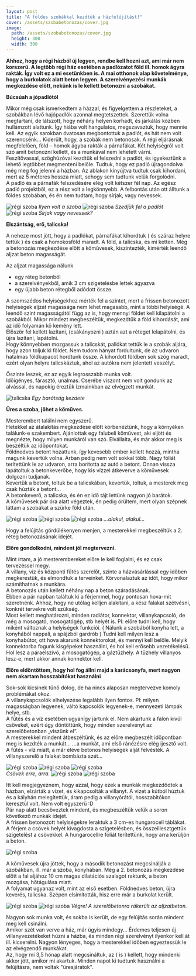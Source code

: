 ```yaml
---
layout: post
title: "A földes szobákkal kezdtük a házfelújítást!"
cover: /assets/szobabetonozas/cover.jpg
image:
  path: /assets/szobabetonozas/cover.jpg
  height: 300
  width: 300
---
```



**Ahhoz, hogy a régi házból új legyen, rendbe kell hozni azt, ami már nem korszerű. A legtöbb régi ház esetében a padlózatot föld ill. homok ágyra rakták. Így volt ez a mi esetünkben is. A mai otthonok alap követelménye, hogy a burkolatok alatt beton legyen. A szerelvényezési munkák megkezdése előtt, nekünk is le kellett betonozni a szobákat.**

**Búcsúah a jópadlótól**  

Mikor még csak ismerkedtem a házzal, és figyelgettem a részleteket, a szobákban lévő hajópadlók azonnal megtetszettek. Szerettük volna megtartani, de látszott, hogy néhány helyen korhadt, és járkálás közben hullámzott alattunk. Így hiába volt hangulatos, megszavaztuk, hogy mennie kell. Az egyik sarokban óvatosan megbontottuk a padlót, és hát nem volt szerencsénk… Kiderült, hogy, a szobák nem betonosak. A régi eljárásnak megfelelően, föld – homok ágyba rakták a párnafákat. Két helyiségről volt szó amit betonozni kellett, és a munkával nem lehetett várni.  
Feszítővassal, szöghúzóval kezdtük el felszedni a padlót, és igyekeztünk a lehető legtöbbet megmenteni belőle. Tudtuk, hogy ez padló újragondolva még meg fog jelenni a házban. Az ablakon kinyújtva tudtuk csak kihordani, mert az 5 méteres hossza miatt, sehogy sem tudtunk velük forgolódni.  
A padló és a párnafák felszedésére elég volt kétszer fél nap. Az egész padló projektből, ez a rész volt a legkönnyebb. 
A felbontás után ott álltunk a földes szobában, és én nem tudtam, hogy sírjak, vagy nevessek. 

![régi szoba](/assets/szobabetonozas/1.jpg) 
_Ilyen volt a szoba_
![régi szoba](/assets/szobabetonozas/2.jpg)
_Szedjük fel a padlót_
![régi szoba](/assets/szobabetonozas/3.jpg)
_Sírjak vagy nevessek?_





**Elszántság, erő, talicska!**

A neheze most jött, hogy a padlókat, párnafákat kihordtuk ( és száraz helyre tettük ) és csak a homokosföld maradt.
A föld, a talicska, és mi ketten.
Még a betonozás megkezdése előtt a kőművesek, kiszintezték, kimérték leendő aljzat beton magasságát. 

Az aljzat magassága nálunk

*	egy réteg betonból
* a szerelvényekből, amik 3 cm szigetelésbe lettek ágyazva
*	egy újabb beton rétegből adódott össze. 

A szomszédos helyiségekhez mérték fel a szintet, mert a frissen betonozott helyiségek aljzat magassága nem lehet magasabb, mint a többi helyiségé. A leendő szint magasságától függ az is, hogy mennyi földet kell kilapátolni a szobákból. Mikor mindezt megbeszéltük, megkezdtük a föld kihordását, ami az idő folyamán kő kemény lett.  
Először fel kellett lazítani, (csákányozni ) aztán azt a réteget lelapátolni, és újra lazítani, lapátolni.  
Hogy könnyebben mozgassuk a talicskát, pallókat tettük le a szobák aljára, hogy azon toljuk ki földet. Nem tudom hányat fordultunk, de az udvaron hatalmas földkupacot hordtunk össze. A kihordott földben sok szög maradt, ezért olyan helyre talicskáztuk, ahol az autókra nem jelentett veszélyt.  

Őszinte leszek, ez az egyik legrosszabb munka volt.  
Időigényes, fárasztó, unalmas. Cserébe viszont nem volt gondunk az alvással, és napokig éreztük izmainkban az elvégzett munkát.

![talicska](/assets/szobabetonozas/4.jpg)
_Egy barátság kezdete_


**Üres a szoba, jöhet a kőműves.**

Mesterembert találni nem egyszerű.  
Hetekkel az átalakítás megkezdése előtt körbenéztünk, hogy a környéken találunk-e szakembert. Ajánlottak egy falubeli kőművest, aki eljött és megnézte, hogy milyen munkáról van szó. Elvállalta, és már akkor meg is beszéltük az időpontokat.  
Földnedves betont hozattunk, így kevesebb ember kellett hozzá, mintha magunk kevertük volna. Árban pedig nem volt sokkal több. Nagy fóliát terítettünk le az udvaron, arra borította az autó a betont. Onnan vissza lapátoltuk a betonkeverőbe, hogy kis vízzel átkeverve a kőművesek dolgozni tudjanak.  
Kevertük a betont, toltuk be a talicskában, kevertük, toltuk, a mesterek meg csak húzták a betont…  
A betonkeverő, a talicska, és én ez idő tájt lettünk nagyon jó barátok.  
A kőművesek pár óra alatt végeztek, én pedig örültem, mert olyan szépnek láttam a szobákat a szürke föld után. 

![régi szoba](/assets/szobabetonozas/5.jpg)
![régi szoba](/assets/szobabetonozas/6.jpg)
![régi szoba](/assets/szobabetonozas/7.jpg)
_...alakul, alakul..._

Hogy a felújítás gördülékenyen menjen, a mesterekkel megbeszéltük a 2. réteg betonozásának idejét.

**Előre gondolkodni, mindent jól megtervezni.**

Mint írtam, a jó mesterembereket előre le kell foglalni, és ez csak tervezéssel megy.  
A villany, víz és központi fűtés szerelőt, szinte a házvásárlással egy időben megkerestük, és elmondtuk a terveinket. Körvonalaztuk az időt, hogy mikor számíthatnak a munkára.  
A betonozás után kellett néhány nap a beton száradásának.  
Ebben a pár napban találtuk ki a férjemmel, hogy pontosan hova-mit szeretnénk.  Ahhoz, hogy ne utólag kelljen alakítani, a kész falakat szétvésni, konkrét tervekre volt szükség.  
Most kellett meghatározni, minden radiátor, konnektor, villanykapcsoló, de még a mosogató, mosogatógép, stb helyét is. Pl: előre tudni kell, hogy miként változnak a helyiségek funkciói. ( Nálunk a szobából konyha lett, a konyhából nappali, a spájzból gardrób ) Tudni kell milyen lesz a konyhabútor, ott hova akarunk konnektorokat, és mennyi kell belőle. Melyik konnektorba fogunk kisgépeket használni, és hol kell erősebb vezetékelésű. Hol lesz a páraelszívó, a mosogatógép, a gáztűzhely. A tűzhely villanyos lesz-e, mert akkor annak konnektor kell. 

**Előre eldöntöttem, hogy hol fog állni majd a karácsonyfa, mert nagyon nem akartam hosszabítókat használni** 

Sok-sok kicsinek tűnő dolog, de ha nincs alaposan megtervezve komoly problémákat okoz.  
A villanykapcsolók elhelyezése legalább ilyen fontos.  Pl: milyen magasságban legyenek, váltó kapcsolók legyenek-e, mennyezeti lámpák helye, stb.  
A fűtés és a víz esetében ugyanígy jártunk el. Nem akartunk a falon kívül csöveket, ezért úgy döntöttünk, hogy minden szerelvényt az szerelőbetonban „viszünk el”.  
A mesterekkel mindent átbeszéltünk, és az előre megbeszélt időpontban meg is kezdték a munkát… …a munkát, ami első ránézésre elég ijesztő volt. A fűtés - víz miatt, a már eleve betonos helyiségek alját felvésték. A villanyszerelő a falakat bombázta szét…

![régi szoba](/assets/szobabetonozas/8.jpg)
![régi szoba](/assets/szobabetonozas/9.jpg)
![régi szoba](/assets/szobabetonozas/10.jpg)   
_Csövek erre, arra._
![régi szoba](/assets/szobabetonozas/11.jpg)
![régi szoba](/assets/szobabetonozas/12.jpg)   

 
Itt kell megjegyeznem, hogy azzal, hogy ezek a munkák megkezdődtek a házban, elzárták a vizet, és kikapcsolták a villanyt. A vizet a kútból húztuk és a kályhán melegítettük, áram pedig a villanyórától, hosszabítókon keresztül volt. Nem volt egyszerű :D  
Pár nap alatt becsöveztek mindent, és megbeszéltük velük a soron következő munkák idejét.  
A frissen betonozott helyiségekre leraktuk a 3 cm-es hungarocell táblákat. A férjem a csövek helyét kivagdosta a szigetelésben, és összeillesztgettük szigetelést a csövekkel. A hungarocellre fóliát terítettünk, hogy arra kerüljön a beton.

![régi szoba](/assets/szobabetonozas/13.jpg)

 


A kőművesek újra jöttek, hogy a második betonozást megcsinálják a szobákban, ill. már a szoba, konyhában. Még a 2. betonozás megkezdése előtt a fal aljához 10 cm magas dilatációs szalagot raktunk, a beton mozgása, hőtágulása miatt.  
A folyamat ugyanaz volt, mint az első esetben. Földnedves beton, újra keverés, talicska. Szépen elsimították, hisz erre már a burkolat került.

![régi szoba](/assets/szobabetonozas/14.jpg)
![régi szoba](/assets/szobabetonozas/15.jpg)
_Végre! A szerelőbetonra rákerült az aljzatbeton._ 

Nagyon sok munka volt, és sokba is került, de egy felújítás során mindent meg kell csinálni.  
Amikor szét van verve a ház, már úgyis mindegy…  Érdemes teljesen új villanyvezetékeket húzni a házba, és minden régi szerelvényt ilyenkor kell át ill. kicserélni. Nagyon lényeges, hogy a mesterekkel időben egyeztessük le az elvégzendő munkákat.  
Az, hogy mi 3,5 hónap alatt megcsináltuk, az ( is ) kellett, hogy mindenki akkor jött, amikor mi akartuk. Minden napot ki tudtunk használni a felújításra, nem voltak "üresjáratok".



